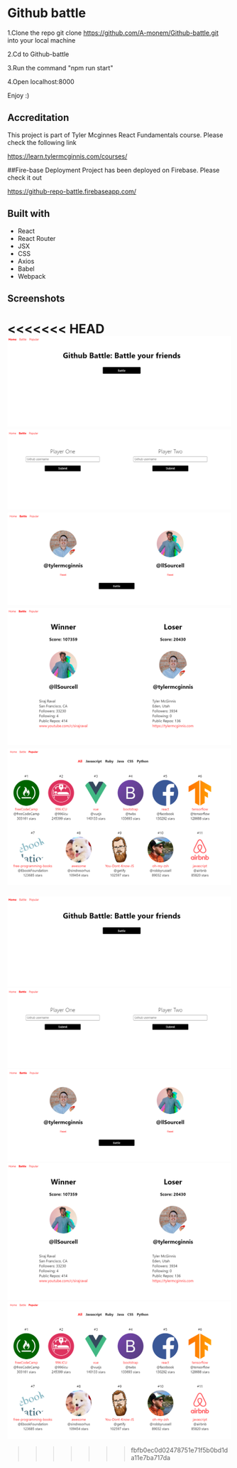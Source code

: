 # Github battle

1.Clone the repo git clone https://github.com/A-monem/Github-battle.git into your local machine

2.Cd to Github-battle

3.Run the command "npm run start"

4.Open localhost:8000

Enjoy :)


## Accreditation

This project is part of Tyler Mcginnes React Fundamentals course. Please check the following link

https://learn.tylermcginnis.com/courses/

##Fire-base Deployment
Project has been deployed on Firebase. Please check it out

https://github-repo-battle.firebaseapp.com/

## Built with

* React
* React Router
* JSX
* CSS
* Axios
* Babel
* Webpack


## Screenshots

<<<<<<< HEAD
![Home page screenshot](/screenshots/Capture.PNG)
![Battle 1 screenshot](/screenshots/Capture2.PNG)
![Battle 2 screenshot](/screenshots/Capture3.PNG)
![Battle 3 screenshot](/screenshots/Capture4.PNG)
![Popular Repos screenshot](/screenshots/Capture5.PNG)
=======
![Home page screenshot](/screenshots/Capture.png)
![Battle 1 screenshot](/screenshots/Capture2.png)
![Battle 2 screenshot](/screenshots/Capture3.png)
![Battle 3 screenshot](/screenshots/Capture4.png)
![Popular Repos screenshot](/screenshots/Capture5.png)
>>>>>>> fbfb0ec0d02478751e71f5b0bd1da11e7ba717da
